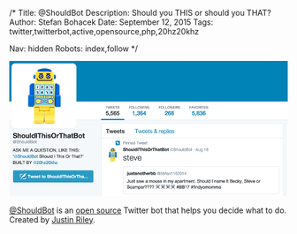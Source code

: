 /*
Title: @ShouldBot
Description: Should you THIS or should you THAT?
Author: Stefan Bohacek
Date: September 12, 2015
Tags: twitter,twitterbot,active,opensource,php,20hz20khz

Nav: hidden
Robots: index,follow
*/

[![](/content/bots/twitterbots/images/ShouldBot.png)](https://twitter.com/ShouldBot)


[@ShouldBot](https://twitter.com/ShouldBot) is an [open source](https://github.com/20hz20khz/ShouldBot) Twitter bot that helps you decide what to do. Created by [Justin Riley](https://twitter.com/20hz20khz).